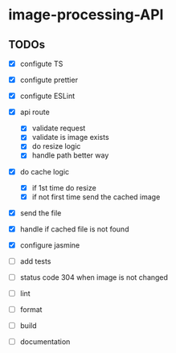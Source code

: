 # image-processing-API

## TODOs

- [x] configute TS
- [x] configute prettier
- [x] configute ESLint
- [x] api route

  - [x] validate request
  - [x] validate is image exists
  - [x] do resize logic
  - [x] handle path better way

- [x] do cache logic

  - [x] if 1st time do resize
  - [x] if not first time send the cached image

- [x] send the file
- [x] handle if cached file is not found
- [x] configure jasmine 
- [ ] add tests
- [ ] status code 304 when image is not changed

- [ ] lint
- [ ] format
- [ ] build
- [ ] documentation
